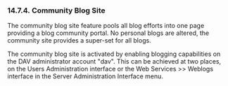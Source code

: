 <div id="blogcommunityblog" class="section">

<div class="titlepage">

<div>

<div>

### 14.7.4. Community Blog Site

</div>

</div>

</div>

The community blog site feature pools all blog efforts into one page
providing a blog community portal. No personal blogs are altered, the
community site provides a super-set for all blogs.

The community blog site is activated by enabling blogging capabilities
on the DAV administrator account "dav". This can be achieved at two
places, on the Users Administration interface or the Web Services \>\>
Weblogs interface in the Server Administration Interface menu.

</div>
